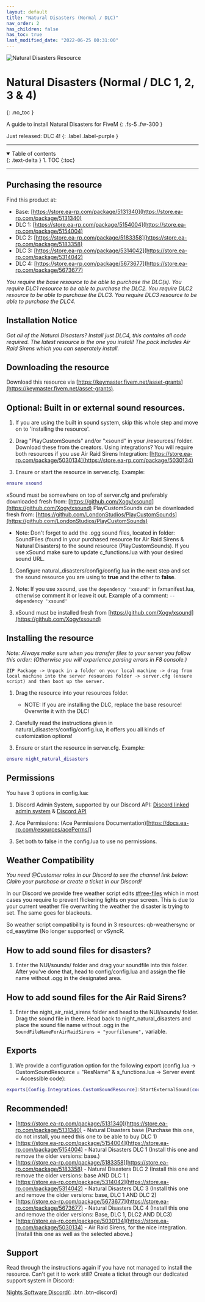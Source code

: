 ```yaml
---
layout: default
title: "Natural Disasters (Normal / DLC)"
nav_order: 2
has_children: false
has_toc: true
last_modified_date: "2022-06-25 00:31:00"
---
```


<img class="cover-img" src="/assets/img/naturalDisasters.gif" alt="Natural Disasters Resource" draggable="false">

# Natural Disasters (Normal / DLC 1, 2, 3 & 4)
{: .no_toc }

A guide to install Natural Disasters for FiveM
{: .fs-5 .fw-300 }

Just released: DLC 4!
{: .label .label-purple }

---

<details open markdown="block">
  <summary>
    Table of contents
  </summary>
  {: .text-delta }
1. TOC
{:toc}
</details>

---

## Purchasing the resource

Find this product at:

* Base: [https://store.ea-rp.com/package/5131340](https://store.ea-rp.com/package/5131340)
* DLC 1: [https://store.ea-rp.com/package/5154004](https://store.ea-rp.com/package/5154004)
* DLC 2: [https://store.ea-rp.com/package/5183358](https://store.ea-rp.com/package/5183358)
* DLC 3: [https://store.ea-rp.com/package/5314042](https://store.ea-rp.com/package/5314042)
* DLC 4: [https://store.ea-rp.com/package/5673677](https://store.ea-rp.com/package/5673677)

*You require the base resource to be able to purchase the DLC(s).*
*You require DLC1 resource to be able to purchase the DLC2.*
*You require DLC2 resource to be able to purchase the DLC3.*
*You require DLC3 resource to be able to purchase the DLC4.*

## Installation Notice
*Got all of the Natural Disasters? Install just DLC4, this contains all code required. The latest resource is the one you install! The pack includes Air Raid Sirens which you can seperately install.*

## Downloading the resource

Download this resource via [https://keymaster.fivem.net/asset-grants](https://keymaster.fivem.net/asset-grants).

## Optional: Built in or external sound resources.

1. If you are using the built in sound system, skip this whole step and move on to 'Installing the resource'.

1. Drag "PlayCustomSounds" and/or "xsound" in your /resources/ folder. Download these from the creators. Using integrations? You will require both resources if you use Air Raid Sirens 
Integration: [https://store.ea-rp.com/package/5030134](https://store.ea-rp.com/package/5030134)

1. Ensure or start the resource in server.cfg. 
Example:
```lua
ensure xsound
```
xSound must be somewhere on top of server.cfg and preferably downloaded fresh from: [https://github.com/Xogy/xsound](https://github.com/Xogy/xsound)
PlayCustomSounds can be downloaded fresh from: [https://github.com/LondonStudios/PlayCustomSounds](https://github.com/LondonStudios/PlayCustomSounds)
* Note: Don't forget to add the .ogg sound files, located in folder: SoundFiles (found in your purchased resource for Air Raid Sirens & Natural Disasters) to the sound resource (PlayCustomSounds). If you use xSound make sure to update c_functions.lua with your desired sound URL.

1. Configure natural_disasters/config/config.lua in the next step and set the sound resource you are using to **true** and the other to **false**.

1. Note: If you use xsound, use the `dependency 'xsound'` in fxmanifest.lua, otherwise comment it or leave it out.
Example of a comment: `-- dependency 'xsound'`

1. xSound must be installed fresh from [https://github.com/Xogy/xsound](https://github.com/Xogy/xsound)

## Installing the resource

*Note: Always make sure when you transfer files to your server you follow this order: (Otherwise you will experience parsing errors in F8 console.)*

```
ZIP Package -> Unpack in a folder on your local machine -> drag from local machine into the server resources folder -> server.cfg (ensure script) and then boot up the server.
```

1. Drag the resource into your resources folder.
    - NOTE: If you are installing the DLC, replace the base resource! Overwrite it with the DLC!

1. Carefully read the instructions given in natural_disasters/config/config.lua, it offers you all kinds of customization options!

1. Ensure or start the resource in server.cfg. 
Example:
```lua
ensure night_natural_disasters
```

## Permissions

You have 3 options in config.lua:

1. Discord Admin System, supported by our Discord API: [Discord linked admin system](https://store.ea-rp.com/package/5054917) & [Discord API ](https://store.ea-rp.com/package/5035729)

2. Ace Permissions: (Ace Permissions Documentation)[https://docs.ea-rp.com/resources/acePerms/]

3. Set both to false in the config.lua to use no permissions.

## Weather Compatibility

*You need @Customer roles in our Discord to see the channel link below: Claim your purchase or create a ticket in our Discord!* 

In our Discord we provide free weather script edits [#free-files](https://discord.com/channels/989438923925229598/989479452209733662) which in most cases you require to prevent flickering lights on your screen. This is due to your current weather file overwriting the weather the disaster is trying to set. The same goes for blackouts.

So weather script compatibility is found in 3 resources: qb-weathersync or cd_easytime (No longer supported) or vSyncR.

## How to add sound files for disasters?

1. Enter the NUI/sounds/ folder and drag your soundfile into this folder. After you've done that, head to config/config.lua and assign the file name without .ogg in the designated area.

## How to add sound files for the Air Raid Sirens?

1. Enter the night_air_raid_sirens folder and head to the NUI/sounds/ folder. Drag the sound file in there. Head back to night_natural_disasters and place the sound file name without .ogg in the `SoundFileNameForAirRaidSirens = "yourfilename",` variable. 

## Exports

1. We provide a configuration option for the following export (config.lua -> CustomSoundResource = "ResName" & s_functions.lua -> Server event = Accessible code):
```lua
exports[Config.Integrations.CustomSoundResource]:StartExternalSound(coords --[[Vector 3]], disasterID --[[index nr]], soundFileName --[[File name]], soundFileVolume --[[Volume]])
```

## Recommended!

* [https://store.ea-rp.com/package/5131340](https://store.ea-rp.com/package/5131340) - Natural Disasters base (Purchase this one, do not install, you need this one to be able to buy DLC 1)
* [https://store.ea-rp.com/package/5154004](https://store.ea-rp.com/package/5154004) - Natural Disasters DLC 1 (Install this one and remove the older versions: base.)
* [https://store.ea-rp.com/package/5183358](https://store.ea-rp.com/package/5183358) - Natural Disasters DLC 2 (Install this one and remove the older versions: base AND DLC 1.)
* [https://store.ea-rp.com/package/5314042](https://store.ea-rp.com/package/5314042) - Natural Disasters DLC 3 (Install this one and remove the older versions: base, DLC 1 AND DLC 2)
* [https://store.ea-rp.com/package/5673677](https://store.ea-rp.com/package/5673677) - Natural Disasters DLC 4 (Install this one and remove the older versions: Base, DLC 1, DLC2 AND DLC3)
* [https://store.ea-rp.com/package/5030134](https://store.ea-rp.com/package/5030134) - Air Raid Sirens, for the nice integration. (Install this one as well as the selected above.) 

## Support

Read through the instructions again if you have not managed to install the resource. Can't get it to work still?
Create a ticket through our dedicated support system in Discord: 

[Nights Software Discord](https://ns.ea-rp.com){: .btn .btn-discord}
